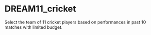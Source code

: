# DREAM11_cricket
Select the team of 11 cricket players based on performances in past 10 matches with limited budget.
